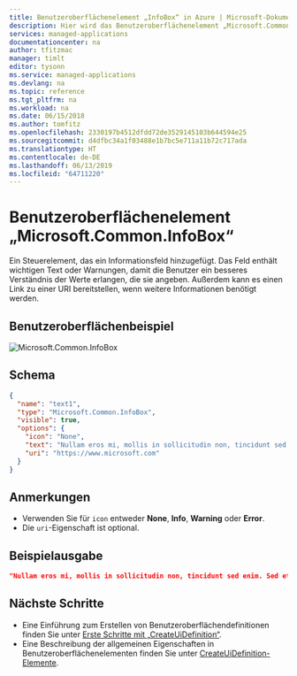 ```yaml
---
title: Benutzeroberflächenelement „InfoBox“ in Azure | Microsoft-Dokumentation
description: Hier wird das Benutzeroberflächenelement „Microsoft.Common.InfoBox“ für das Azure-Portal beschrieben.
services: managed-applications
documentationcenter: na
author: tfitzmac
manager: timlt
editor: tysonn
ms.service: managed-applications
ms.devlang: na
ms.topic: reference
ms.tgt_pltfrm: na
ms.workload: na
ms.date: 06/15/2018
ms.author: tomfitz
ms.openlocfilehash: 2330197b4512dfdd72de3529145103b644594e25
ms.sourcegitcommit: d4dfbc34a1f03488e1b7bc5e711a11b72c717ada
ms.translationtype: HT
ms.contentlocale: de-DE
ms.lasthandoff: 06/13/2019
ms.locfileid: "64711220"
---
```

# <a name="microsoftcommoninfobox-ui-element"></a>Benutzeroberflächenelement „Microsoft.Common.InfoBox“
Ein Steuerelement, das ein Informationsfeld hinzugefügt. Das Feld enthält wichtigen Text oder Warnungen, damit die Benutzer ein besseres Verständnis der Werte erlangen, die sie angeben. Außerdem kann es einen Link zu einer URI bereitstellen, wenn weitere Informationen benötigt werden.

## <a name="ui-sample"></a>Benutzeroberflächenbeispiel
![Microsoft.Common.InfoBox](./media/managed-application-elements/microsoft.common.infobox.png)


## <a name="schema"></a>Schema
```json
{
  "name": "text1",
  "type": "Microsoft.Common.InfoBox",
  "visible": true,
  "options": {
    "icon": "None",
    "text": "Nullam eros mi, mollis in sollicitudin non, tincidunt sed enim. Sed et felis metus, rhoncus ornare nibh. Ut at magna leo.",
    "uri": "https://www.microsoft.com"
  }
}
```

## <a name="remarks"></a>Anmerkungen

* Verwenden Sie für `icon` entweder **None**, **Info**, **Warning** oder **Error**.
* Die `uri`-Eigenschaft ist optional.

## <a name="sample-output"></a>Beispielausgabe

```json
"Nullam eros mi, mollis in sollicitudin non, tincidunt sed enim. Sed et felis metus, rhoncus ornare nibh. Ut at magna leo."
```

## <a name="next-steps"></a>Nächste Schritte
* Eine Einführung zum Erstellen von Benutzeroberflächendefinitionen finden Sie unter [Erste Schritte mit „CreateUiDefinition“](create-uidefinition-overview.md).
* Eine Beschreibung der allgemeinen Eigenschaften in Benutzeroberflächenelementen finden Sie unter [CreateUiDefinition-Elemente](create-uidefinition-elements.md).
